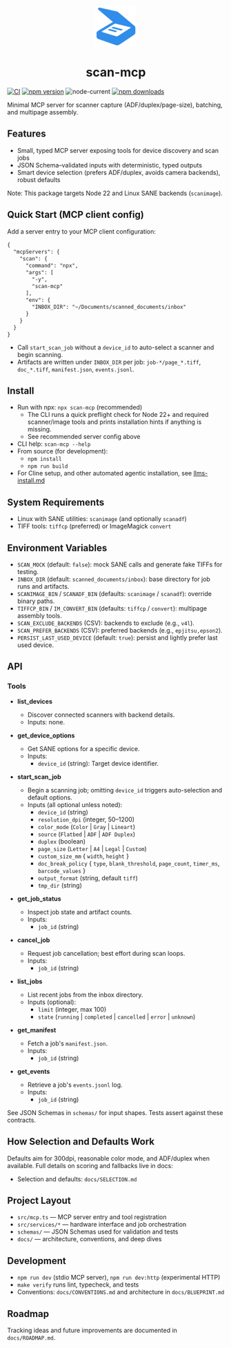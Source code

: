 <p align="center">
  <img src="docs/assets/icon.png" alt="scan-mcp logo" width="96">
</p>

<h1 align="center">scan-mcp</h1>


[![CI](https://github.com/jacksenechal/scan-mcp/actions/workflows/ci.yml/badge.svg)](https://github.com/jacksenechal/scan-mcp/actions/workflows/ci.yml)
[![npm version](https://img.shields.io/npm/v/scan-mcp.svg)](https://www.npmjs.com/package/scan-mcp)
![node-current](https://img.shields.io/node/v/scan-mcp)
[![npm downloads](https://img.shields.io/npm/dm/scan-mcp.svg)](https://www.npmjs.com/package/scan-mcp)


Minimal MCP server for scanner capture (ADF/duplex/page-size), batching, and multipage assembly.

## Features

- Small, typed MCP server exposing tools for device discovery and scan jobs
- JSON Schema–validated inputs with deterministic, typed outputs
- Smart device selection (prefers ADF/duplex, avoids camera backends), robust defaults

Note: This package targets Node 22 and Linux SANE backends (`scanimage`).

## Quick Start (MCP client config)

Add a server entry to your MCP client configuration:

```
{
  "mcpServers": {
    "scan": {
      "command": "npx",
      "args": [
        "-y",
        "scan-mcp"
      ],
      "env": {
        "INBOX_DIR": "~/Documents/scanned_documents/inbox"
      }
    }
  }
}
```

- Call `start_scan_job` without a `device_id` to auto-select a scanner and begin scanning.
- Artifacts are written under `INBOX_DIR` per job: `job-*/page_*.tiff`, `doc_*.tiff`, `manifest.json`, `events.jsonl`.

## Install

- Run with npx: `npx scan-mcp` (recommended)
  - The CLI runs a quick preflight check for Node 22+ and required scanner/image tools and prints installation hints if anything is missing.
  - See recommended server config above
- CLI help: `scan-mcp --help`
- From source (for development):
  - `npm install`
  - `npm run build`
- For Cline setup, and other automated agentic installation, see [llms-install.md](llms-install.md)

## System Requirements

- Linux with SANE utilities: `scanimage` (and optionally `scanadf`)
- TIFF tools: `tiffcp` (preferred) or ImageMagick `convert`

## Environment Variables

- `SCAN_MOCK` (default: `false`): mock SANE calls and generate fake TIFFs for testing.
- `INBOX_DIR` (default: `scanned_documents/inbox`): base directory for job runs and artifacts.
- `SCANIMAGE_BIN` / `SCANADF_BIN` (defaults: `scanimage` / `scanadf`): override binary paths.
- `TIFFCP_BIN` / `IM_CONVERT_BIN` (defaults: `tiffcp` / `convert`): multipage assembly tools.
- `SCAN_EXCLUDE_BACKENDS` (CSV): backends to exclude (e.g., `v4l`).
- `SCAN_PREFER_BACKENDS` (CSV): preferred backends (e.g., `epjitsu,epson2`).
- `PERSIST_LAST_USED_DEVICE` (default: `true`): persist and lightly prefer last used device.

## API

### Tools

- **list_devices**
  - Discover connected scanners with backend details.
  - Inputs: none.

- **get_device_options**
  - Get SANE options for a specific device.
  - Inputs:
    - `device_id` (string): Target device identifier.

- **start_scan_job**
  - Begin a scanning job; omitting `device_id` triggers auto-selection and default options.
  - Inputs (all optional unless noted):
    - `device_id` (string)
    - `resolution_dpi` (integer, 50–1200)
    - `color_mode` (`Color` | `Gray` | `Lineart`)
    - `source` (`Flatbed` | `ADF` | `ADF Duplex`)
    - `duplex` (boolean)
    - `page_size` (`Letter` | `A4` | `Legal` | `Custom`)
    - `custom_size_mm` { `width`, `height` }
    - `doc_break_policy` { `type`, `blank_threshold`, `page_count`, `timer_ms`, `barcode_values` }
    - `output_format` (string, default `tiff`)
    - `tmp_dir` (string)

- **get_job_status**
  - Inspect job state and artifact counts.
  - Inputs:
    - `job_id` (string)

- **cancel_job**
  - Request job cancellation; best effort during scan loops.
  - Inputs:
    - `job_id` (string)

- **list_jobs**
  - List recent jobs from the inbox directory.
  - Inputs (optional):
    - `limit` (integer, max 100)
    - `state` (`running` | `completed` | `cancelled` | `error` | `unknown`)

- **get_manifest**
  - Fetch a job's `manifest.json`.
  - Inputs:
    - `job_id` (string)

- **get_events**
  - Retrieve a job's `events.jsonl` log.
  - Inputs:
    - `job_id` (string)

See JSON Schemas in `schemas/` for input shapes. Tests assert against these contracts.

## How Selection and Defaults Work

Defaults aim for 300dpi, reasonable color mode, and ADF/duplex when available. Full details on scoring and fallbacks live in docs:

- Selection and defaults: `docs/SELECTION.md`

## Project Layout

- `src/mcp.ts` — MCP server entry and tool registration
- `src/services/*` — hardware interface and job orchestration
- `schemas/` — JSON Schemas used for validation and tests
- `docs/` — architecture, conventions, and deep dives

## Development

- `npm run dev` (stdio MCP server), `npm run dev:http` (experimental HTTP)
- `make verify` runs lint, typecheck, and tests
- Conventions: `docs/CONVENTIONS.md` and architecture in `docs/BLUEPRINT.md`

## Roadmap

Tracking ideas and future improvements are documented in `docs/ROADMAP.md`.
